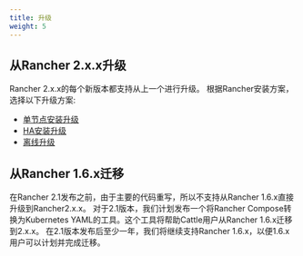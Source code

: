 ```yaml
---
title: 升级
weight: 5
---
```


## 从Rancher 2.x.x升级

Rancher 2.x.x的每个新版本都支持从上一个进行升级。
根据Rancher安装方案，选择以下升级方案:

- [单节点安装升级](./single-node-upgrade/)
- [HA安装升级](./ha-server-upgrade/)
- [离线升级](./air-gap-upgrade/)

## 从Rancher 1.6.x迁移

在Rancher 2.1发布之前，由于主要的代码重写，所以不支持从Rancher 1.6.x直接升级到Rancher2.x.x。
对于2.1版本，我们计划发布一个将Rancher Compose转换为Kubernetes YAML的工具。这个工具将帮助Cattle用户从Rancher 1.6.x迁移到2.x.x。
在2.1版本发布后至少一年，我们将继续支持Rancher 1.6.x，以便1.6.x用户可以计划并完成迁移。